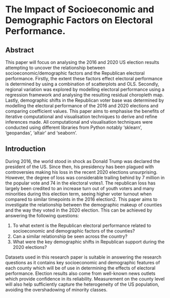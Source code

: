 # The Impact of Socioeconomic and Demographic Factors on Electoral Performance.

## Abstract 
This paper will focus on analysing the 2016 and 2020 US election results attempting to uncover the relationship between socioeconomic/demographic factors and the Republican electoral performance. Firstly, the extent these factors effect electoral performance is determined by using a combination of scatterplots and OLS. Secondly, regional variation was explored by modelling electoral performance using a regression framework and analysing the resulting residual choropleth map. Lastly, demographic shifts in the Republican voter base was determined by modelling the electoral performance of the 2016 and 2020 elections and comparing coefficient values. This paper aims to emphasise the benefits of iterative computational and visualisation techniques to derive and refine inferences made. All computational and visualisation techniques were conducted using different libraries from Python notably ‘sklearn’, ‘geopandas’, ‘altair’ and ‘seaborn’.


## Introduction

During 2016, the world stood in shock as Donald Trump was declared the president of the US. Since then, his presidency has been plagued with controversies making his loss in the recent 2020 elections unsurprising. However, the degree of loss was considerable trailing behind by 7 million in the popular vote and 74 in the electoral votes1. The republican loss has largely been credited to an increase turn out of youth voters and many minorities during this election term, seeing higher voter turnout when compared to similar timepoints in the 2016 election2.
This paper aims to investigate the relationship between the demographic makeup of counties and the way they voted in the 2020 election. This can be achieved by answering the following questions:

1. To what extent is the Republican electoral performance related to socioeconomic and demographic factors of the counties?
2. Can a similar relationship be seen across the country?
3. What were the key demographic shifts in Republican support during the 2020 elections?

Datasets used in this research paper is suitable in answering the research questions as it contains key socioeconomic and demographic features of each county which will be of use in determining the effects of electoral performance. Election results also come from well-known news outlets which provide confidence in its reliability. Measurement on the county level will also help sufficiently capture the heterogeneity of the US population, avoiding the overshadowing of minority classes.

